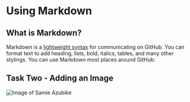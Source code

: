 # Using Markdown

## What is Markdown? 
Markdown is a [lightweight syntax](https://docs.github.com/github/writing-on-github/getting-started-with-writing-and-formatting-on-github/basic-writing-and-formatting-syntax) for communicating on GitHub. You can format text to add heading, lists, bold, italics, tables, and many other stylings. You can use Markdown most places around GitHub:

## Task Two - Adding an Image
![Image of Samie Azubike](https://avatars.githubusercontent.com/u/85092681?s=400&u=922f4b5d484463cadb89a47d382e19fc4f232943&v=4)
